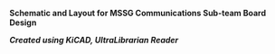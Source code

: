 **Schematic and Layout for MSSG Communications Sub-team Board Design**

**_Created using KiCAD, UltraLibrarian Reader_**
